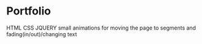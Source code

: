 # Portfolio

HTML CSS JQUERY
small animations for moving the page to segments and fading(in/out)/changing text
